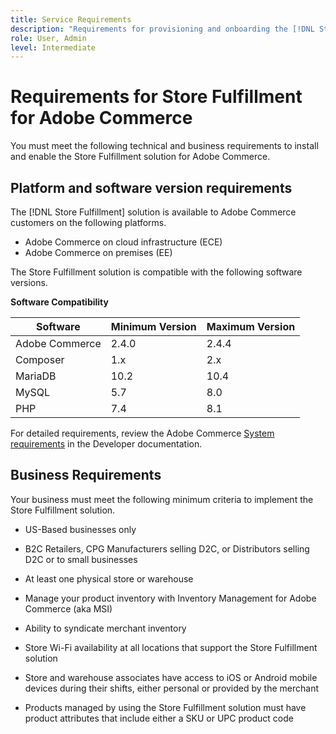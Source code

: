 ```yaml
---
title: Service Requirements
description: "Requirements for provisioning and onboarding the [!DNL Store Fulfillment Manager] service"
role: User, Admin
level: Intermediate
---
```


# Requirements for Store Fulfillment for Adobe Commerce

You must meet the following technical and business requirements to install and enable the Store Fulfillment solution for Adobe Commerce.

## Platform and software version requirements

The [!DNL Store Fulfillment] solution is available to Adobe Commerce customers on the following platforms.

* Adobe Commerce on cloud infrastructure (ECE)
* Adobe Commerce on premises (EE)

The Store Fulfillment solution is compatible with the following software versions.

**Software Compatibility**

| **Software**   | **Minimum Version** | **Maximum Version** |
|----------------|---------------------|---------------------|
| Adobe Commerce | 2.4.0               | 2.4.4               |
| Composer       | 1.x                 | 2.x                 |
| MariaDB        | 10.2                | 10.4                |
| MySQL          | 5.7                 | 8.0                 |
| PHP            | 7.4                 | 8.1                 |

For detailed requirements, review the Adobe Commerce [System requirements](https://devdocs.magento.com/guides/v2.4/install-gde/system-requirements.html) in the Developer documentation.

## Business Requirements

Your business must meet the following minimum criteria to implement the Store Fulfillment solution.

* US-Based businesses only

* B2C Retailers, CPG Manufacturers selling D2C, or Distributors selling D2C or to small businesses

* At least one physical store or warehouse

* Manage your product inventory with Inventory Management for Adobe Commerce (aka MSI)

* Ability to syndicate merchant inventory

* Store Wi-Fi availability at all locations that support the Store Fulfillment solution

* Store and warehouse associates have access to iOS or Android mobile devices during their shifts, either personal or provided by the merchant

* Products managed by using the Store Fulfillment solution must have product attributes that include either a SKU or UPC product code
